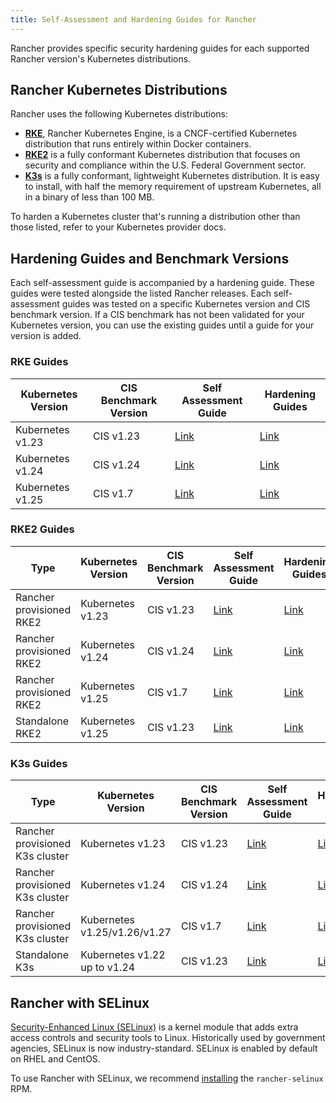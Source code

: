 ```yaml
---
title: Self-Assessment and Hardening Guides for Rancher
---
```


<head>
  <link rel="canonical" href="https://ranchermanager.docs.rancher.com/pages-for-subheaders/rancher-hardening-guides"/>
</head>

Rancher provides specific security hardening guides for each supported Rancher version's Kubernetes distributions.

## Rancher Kubernetes Distributions

Rancher uses the following Kubernetes distributions:

- [**RKE**](https://rancher.com/docs/rke/latest/en/), Rancher Kubernetes Engine, is a CNCF-certified Kubernetes distribution that runs entirely within Docker containers.
- [**RKE2**](https://docs.rke2.io/) is a fully conformant Kubernetes distribution that focuses on security and compliance within the U.S. Federal Government sector.
- [**K3s**](https://docs.k3s.io/) is a fully conformant, lightweight Kubernetes distribution. It is easy to install, with half the memory requirement of upstream Kubernetes, all in a binary of less than 100 MB.

To harden a Kubernetes cluster that's running a distribution other than those listed, refer to your Kubernetes provider docs.

## Hardening Guides and Benchmark Versions

Each self-assessment guide is accompanied by a hardening guide. These guides were tested alongside the listed Rancher releases. Each self-assessment guides was tested on a specific Kubernetes version and CIS benchmark version. If a CIS benchmark has not been validated for your Kubernetes version, you can use the existing guides until a guide for your version is added.

### RKE Guides

| Kubernetes Version | CIS Benchmark Version | Self Assessment Guide | Hardening Guides |
|--------------------|-----------------------|-----------------------|------------------|
| Kubernetes v1.23 | CIS v1.23 | [Link](../reference-guides/rancher-security/hardening-guides/rke1-hardening-guide/rke1-self-assessment-guide-with-cis-v1.23-k8s-v1.23.md) | [Link](rke1-hardening-guide.md) |
| Kubernetes v1.24 | CIS v1.24 | [Link](../reference-guides/rancher-security/hardening-guides/rke1-hardening-guide/rke1-self-assessment-guide-with-cis-v1.24-k8s-v1.24.md) | [Link](rke1-hardening-guide.md) |
| Kubernetes v1.25 | CIS v1.7 | [Link](../reference-guides/rancher-security/hardening-guides/rke1-hardening-guide/rke1-self-assessment-guide-with-cis-v1.7-k8s-v1.25.md) | [Link](rke1-hardening-guide.md) |

### RKE2 Guides

| Type | Kubernetes Version | CIS Benchmark Version | Self Assessment Guide | Hardening Guides |
|------|--------------------|-----------------------|-----------------------|------------------|
| Rancher provisioned RKE2 | Kubernetes v1.23 | CIS v1.23 | [Link](../reference-guides/rancher-security/hardening-guides/rke2-hardening-guide/rke2-self-assessment-guide-with-cis-v1.23-k8s-v1.23.md) | [Link](rke2-hardening-guide.md) |
| Rancher provisioned RKE2 | Kubernetes v1.24 | CIS v1.24 | [Link](../reference-guides/rancher-security/hardening-guides/rke2-hardening-guide/rke2-self-assessment-guide-with-cis-v1.24-k8s-v1.24.md) | [Link](rke2-hardening-guide.md) |
| Rancher provisioned RKE2 | Kubernetes v1.25 | CIS v1.7 | [Link](../reference-guides/rancher-security/hardening-guides/rke2-hardening-guide/rke2-self-assessment-guide-with-cis-v1.7-k8s-v1.25.md) | [Link](rke2-hardening-guide.md) |
| Standalone RKE2 | Kubernetes v1.25 | CIS v1.23 | [Link](https://docs.rke2.io/security/cis_self_assessment123) | [Link](https://docs.rke2.io/security/hardening_guide) |

### K3s Guides

| Type | Kubernetes Version | CIS Benchmark Version | Self Assessment Guide | Hardening Guides |
|------|--------------------|-----------------------|-----------------------|------------------|
| Rancher provisioned K3s cluster | Kubernetes v1.23 | CIS v1.23 | [Link](../reference-guides/rancher-security/hardening-guides/k3s-hardening-guide/k3s-self-assessment-guide-with-cis-v1.23-k8s-v1.23.md) | [Link](k3s-hardening-guide.md) |
| Rancher provisioned K3s cluster | Kubernetes v1.24 | CIS v1.24 | [Link](../reference-guides/rancher-security/hardening-guides/k3s-hardening-guide/k3s-self-assessment-guide-with-cis-v1.24-k8s-v1.24.md) | [Link](k3s-hardening-guide.md) |
| Rancher provisioned K3s cluster | Kubernetes v1.25/v1.26/v1.27 | CIS v1.7 | [Link](../reference-guides/rancher-security/hardening-guides/k3s-hardening-guide/k3s-self-assessment-guide-with-cis-v1.7-k8s-v1.25-v1.26-v1.27.md) | [Link](k3s-hardening-guide.md) |
| Standalone K3s | Kubernetes v1.22 up to v1.24 | CIS v1.23 | [Link](https://docs.k3s.io/security/self-assessment) | [Link](https://docs.k3s.io/security/hardening-guide) |

## Rancher with SELinux

[Security-Enhanced Linux (SELinux)](https://en.wikipedia.org/wiki/Security-Enhanced_Linux) is a kernel module that adds extra access controls and security tools to Linux. Historically used by government agencies, SELinux is now industry-standard. SELinux is enabled by default on RHEL and CentOS.

To use Rancher with SELinux, we recommend [installing](../reference-guides/rancher-security/selinux-rpm/about-rancher-selinux.md) the `rancher-selinux` RPM.


